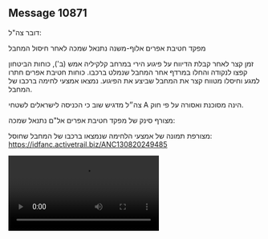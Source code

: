 ## Message 10871

דובר צה"ל:

מפקד חטיבת אפרים אלוף-משנה נתנאל שמכה לאחר חיסול המחבל

זמן קצר לאחר קבלת הדיווח על פיגוע הירי במרחב קלקיליה אמש (ב'), כוחות הביטחון קפצו לנקודה והחלו במרדף אחר המחבל שנמלט ברכבו.
כוחות חטיבת אפרים חתרו למגע וחיסלו מטווח קצר את המחבל שביצע את הפיגוע. נמצאו אמצעי לחימה ברכבו של המחבל.

צה״ל מדגיש שוב כי הכניסה לישראלים לשטחי A הינה מסוכנת ואסורה על פי חוק.

מצורף סינק של מפקד חטיבת אפרים אל"ם נתנאל שמכה:

מצורפת תמונה של אמצעי הלחימה שנמצאו ברכבו של המחבל שחוסל: https://idfanc.activetrail.biz/ANC130820249485

![Video](./10871/10871_media.mp4)

